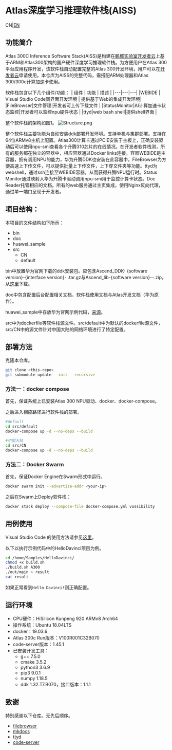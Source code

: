 # Atlas深度学习推理软件栈(AISS)

CN|[EN](Readme.md)

## 功能简介

Atlas 300C Inference Software Stack(AISS)是构建在[鹏城实验室](http://www.pcl.ac.cn/)[开发者云](https://dw.pcl.ac.cn)上基于ARM和Atlas300架构的国产硬件深度学习推理软件栈。为方便用户在Atlas 300平台应用程序开发，该软件栈自动配置完整的Atlas 300开发环境，用户可以在[开发者云](https://dw.pcl.ac.cn/#/soft/deepLearn)申请使用。本仓库为AISS的完整代码，需搭配ARM处理器和Atlas 300/300c计算加速卡使用。

软件栈包含以下几个组件/功能：
| 组件  |  功能 | 描述 |
|---|---|---|
|WEBIDE  | Visual Studio Code同界面开发环境  | 提供基于Web的集成开发环境|
|FileBrowser|文件管理|开发者可上传下载文件 |
|StatusMonitor|AI计算加速卡状态监控|开发者可以监控npu硬件状态 |
|ttyd|web bash shell|提供shell界面 |

整个软件栈的架构如图1。
![Structure.png](https://i.loli.net/2020/08/21/yjWp1n68NQZLxhc.png)

整个软件栈主要功能为自动安装ddk部署开发环境。支持单机与集群部署。支持在64位ARMv8主机上配置。Atlas300计算卡通过PCIE安装于主板上，正确安装驱动后可以使用npu-smi查看各个升腾310芯片的在线情况。在开发者软件栈测，所有的服务都在独立的容器中，相应容器通过Docker links连接。容器WEBIDE是主容器，拥有调用NPU的能力，华为升腾DDK也安装在此容器中。FileBrowser为方便高速上下传文件，可以提供批量上下传文件，上下穿文件夹等功能。ttyd为webshell，通过ssh连接至WEBIDE容器，从而获得升腾NPU运行时。Status Monitor通过映射入华为升腾卡驱动调用npu-smi用于监控计算卡状态。Doc Reader托管相应的文档。所有的web服务通过主页集成，使用Nginx反向代理，通过单一端口呈现于开发者。

## 项目结构：

本项目的文件结构如下所示：
* bin
* doc
* huawei_sample
* src
    * CN
    * default

bin中放置华为官网下载的ddk安装包。应包含Ascend_DDK- {software version}-{interface version}-<uihost arch.os> .tar.gz与Ascend_lib-{software version}-<host arch.os>-<device arch.os>.zip。从[这里](https://support.huawei.com/enterprisesearch/ebgSearch#keyword=Ascend_DDK&lang=zh&outside=0&searchCount=1&searchType=searchAll&type=searchAll)下载。

doc中包含配置后台配置相关文档，软件栈使用文档与Atlas开发文档（华为原作）。

huawei_sample中存放华为官网示例代码，[来源](https://gitee.com/HuaweiAtlas/samples/tree/master)。

src中为dockerfile等软件栈源文件。src/default中为默认的dockerfile源文件，src/CN中的源文件针对中国大陆的网络环境进行了特定配置。

## 部署方法

克隆本仓库。

```bash
git clone <this-repo>
git submodule update --init --recursive
```

### 方法一：docker compose

首先，保证系统上已安装Atlas 300 NPU驱动、docker、docker-compose。


之后进入相应路径进行软件栈的部署。

```bash
#default
cd src/default
docker-compose up -d --no-deps --build

#中国大陆
cd src/CN
docker-compose up -d --no-deps --build
```

### 方法二：Docker Swarm
首先，保证Docker Engine在Swarm形式中运行。

```bash
docker swarm init --advertise-addr <your-ip>
```

之后在Swarm上Deploy软件栈：

```bash
docker stack deploy --compose-file docker-compose.yml vossibility
```

## 用例使用

Visual Studio Code 的使用方法请参见[这里](https://jeasonstudio.gitbooks.io/vscode-cn-doc/)。

以下以执行示例代码中的HelloDavinci项目为例。
```bash
cd /home/Samples/HelloDavinci/
chmod +x build.sh
./build.sh A300
./out/main > result
cat result
```
如果正常看到`Hello Davinci!`则正确配置。

## 运行环境

* CPU硬件：HiSilicon Kunpeng 920 ARMv8 Arch64
* 操作系统：Ubuntu 18.04LTS
* docker：19.03.6
* Atlas 300c Run版本：V100R001C32B070
* code-server版本：1.45.1
* 已安装开发工具：
    * g++ 7.5.0
    * cmake 3.5.2
    * python3 3.6.9
    * pip3 9.0.1
    * numpy 1.18.5
    * ddk 1.32.T7.B070，接口版本：1.1.1

## 致谢

特别感谢以下仓库。无先后顺序。

* [filebrowser](https://github.com/filebrowser/filebrowser)
* [mkdocs](https://github.com/mkdocs/mkdocs)
* [ttyd](https://github.com/tsl0922/ttyd)
* [code-server](https://github.com/cdr/code-server)